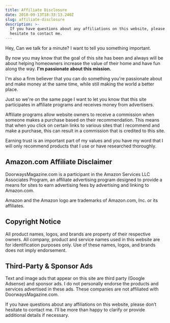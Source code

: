 ```yaml
---
title: Affiliate Disclosure
date: 2018-09-13T18:33:13.240Z
slug: affiliate-disclosure
description: >-
  If you have questions about any affiliations on this website, please don’t
  hesitate to contact me.
---
```

Hey, Can we talk for a minute? I want to tell you something important. 



By now you may know that the goal of this site has been and always will be about helping homeowners increase the value of their home and have fun along the way. <strong>I'm passionate about this mission.</strong>



I'm also a firm believer that you can do something you're passionate about and make money at the same time, while still making the world a better place. 



Just so we're on the same page I want to let you know that this site participates in affiliate programs and receives money from advertisers.



Affiliate programs allow website owners to receive a commission when someone makes a purchase based on their recommendation. This means that when you click on certain links to various sites that I recommend and make a purchase, this can result in a commission that is credited to this site.



Earning trust is an important part of my values and you have my word that I will only recommend products that I use or have researched thoroughly.



<h2>Amazon.com Affiliate Disclaimer</h2>



DoorwaysMagazine.com is a participant in the Amazon Services LLC Associates Program, an affiliate advertising program designed to provide a means for sites to earn advertising fees by advertising and linking to Amazon.com.



Amazon and the Amazon logo are trademarks of Amazon.com, Inc. or its affiliates.



<h2>Copyright Notice</h2>



All product names, logos, and brands are property of their respective owners. All company, product and service names used in this website are for identification purposes only. Use of these names, logos, and brands does not imply endorsement.



<h2>Third-Party & Sponsor Ads</h2>



Text and image ads that appear on this site are third party (Google Adsense) and sponsor ads. I do not personally endorse the products and services advertised in these ads. These companies are not affiliated with DoorwaysMagazine.com.



If you have questions about any affiliations on this website, please don’t hesitate to contact me. I’ll be more than happy to clarify or provide additional details if necessary.
